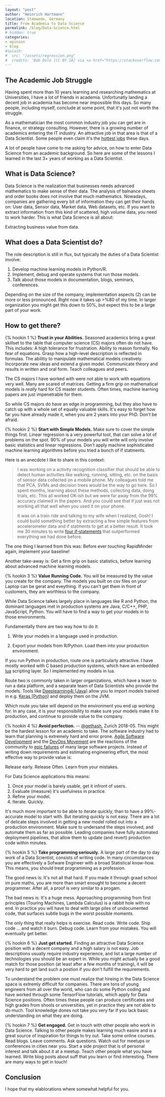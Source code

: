 ```yaml
---
layout: "post"
author: "Heinrich Hartmann"
location: Stemwede, Germany
title: From Academia to Data Science
permalink: /blog/Data-Science.html
# hidden: true
categories:
- opinion
- blog
#splash:
#  src: "/assets/regression.png"
#  credits: 'Bob Dole [CC BY SA] via <a href="https://stackoverflow.com/questions/27336771/matlab-fit-a-line-to-a-histogram">Stack Overflow</a>'
---
```


## The Academic Job Struggle

Having spent more than 10 years learning and researching mathematics at Universities, I have a lot of friends in academia.
Unfortunatly landing a decent job in academia has become near impossible this days.
So many people, including myself, conclude at some point, that it's just not worth the struggle.

As a mathematician the most common industry job you can get are in finance, or strategy consulting.
However, there is a growing number of academics entering the IT industry.
An attractive job in that area is that of a Data Scientist.
Some people even claim it's the [hottest jobs](https://www.bloomberg.com/news/articles/2018-05-18/-sexiest-job-ignites-talent-wars-as-demand-for-data-geeks-soars) these days.

A lot of people have come to me asking for advice, on how to enter Data Science from an academic background.
So here are some of the lessons I learned in the last 3+ years of working as a Data Scientist.

## What is Data Science?

Data Science is the realization that businesses needs advanced mathematics to make sense of their data.
The analysis of balnance sheets and order books does not involve that much mathematics.
Nowadays, companies are gathering every bit of information they can get their hands on:
User data, Sensor data, Market data, Web datasets, etc.
If you want to extract information from this kind of scattered, high volume data, you need to work harder.
This is what Data Science is all about:

Extracting business value from data.

## What does a Data Scientist do?

The role description is still in flux, but typically the duties of a Data Scientist involve:

1. Develop machine learning models in Python/R.
2. Implement, debug and operate systems that run those models.
3. Talk about those models in documentation, blogs, seminars, conferences.

Depending on the size of the company, implementation aspects (2) can be more or less pronounced.
Right now it takes up >%80 of my time.
In larger organization you might get this down to 50%, but expect this to be a large part of your work.

## How to get there?

{% hookin 1 %} **Trust in your Abilities.**
Seasoned academics bring a great skillset to the table that computer science (CS) majors often do not have.
This includes: A high tolerance for frustration. Ability to reason formally. No fear of equations.
Grasp how a high-level description is reflected in formulas.
The abilitiy to manipulate mathematical models creatively.
Incorporate new ideas and extend a given model.
Communicate theory and results in written and oral form.
Teach colleagues and peers.

The CS majors I have worked with were not able to work with equations very well.
Many are scared of matrices.
Getting a firm grip on mathematical models is *really* hard for CS master students.
Often times, machine learning papers are just impenetrable for them.

So while CS majors do have an edge in programming, but they also have to catch up with a whole set of equally valuable skills.
It's easy to forget how far you have already made it, when you are 2 years into your PhD.
Don't be afraid.

{% hookin 2 %} **Start with Simple Models.**
Make sure to cover the simple things first.
Linear regression is a very powerful tool, that can solve a lot of problems on the spot.
90% of your models you will write will only involve basic statistics and linear regressions.
Don't apply machine sophisticated machine learning algorithms before you tried a bunch of if statments.

Here is an anecdote I like to share in this context:

> I was working on a activity recognition classifier that should be able to detect human activities like walking, running, sitting, etc. on the basis of sensor data collected on a mobile phone.
> My colleagues told me that PCA, SVMs and decision trees would be the way to go here.
> So I spent months, learning about these methods, collecting data, doing trials, etc.
> This all worked OK-ish but we were far away from the 99% accuracy claimed in the papers.
> And you could see that if just was not working all that well when you used it on your phone.
> 
> It was on a train ride and talking to my wife when I realized, Gosh!
> I could build something better by extracting a few simple features from accelerometer data and if statments to get at a better result.
> It took me 30 minutes to write [four if-statements](https://github.com/Institute-Web-Science-and-Technologies/LiveGovWP1/blob/master/server/HARTools/src/main/java/eu/liveandgov/wp1/classifier/ManualClassify.java) that outperformed everything we had done before.

The one thing I learned from this was:
Before ever touching RapidMinder again, implement your baseline!

Another take-away is:
Get a firm grip on basic statistics, before learning about advanced machine learning models.

{% hookin 3 %} **Value Running Code.**
You will be measured by the value you create for the company.
The models you built on csv files on your Laptop can be gerat and eveything.
If you can't get them in front of customers, they are worthless to the company.

While Data Science talkes largely place in languages like R and Python, the dominant languages met in production systems are Java, C/C++, PHP, JavaScript, Python.
You will have to find a way to get your models in to those environments.

Fundamentally there are two way how to do it:

1. Write your models in a language used in production.

2. Export your models from R/Python. Load them into your production environment.

If you run Python in production, route one is particularly attractive.
I have mostly worked with C based production systems, which have an embedded [lua](https://www.lua.org/) scripting layer.
So I implemented my models in lua.

Route two is commonly taken in larger organizations, which have a team to run a data platform, and a separate team of Data Scientists who provide the models.
Tools like [Deeplearning4j (Java)](https://deeplearning4j.org/) allow you to import models trained in e.g. [Keras (Python)](https://keras.io/) and deploy them on the JVM.

Which route you take will depend on the environment you end up working for.
In any case, it is your responsibility to make sure your models make it to production, and continue to provide value to the company.

{% hookin 4 %} **Avoid perfection.** -- [@gethash](https://twitter.com/gethash), Zurich 2018-05.
This might be the hardest lesson for an academic to take.
The software industry had to learn that planning is extremely hard and error prone.
[Agile Software Development](https://en.wikipedia.org/wiki/Agile_software_development#The_Agile_Manifesto) and the [DevOps Movement](https://en.wikipedia.org/wiki/DevOps)
are the reactions of the community to [epic failures](https://en.wikipedia.org/wiki/List_of_failed_and_overbudget_custom_software_projects) of many large software projects.
Instead of writing down requirements and estimating engineering effort, the most effective way to provide value is:

Release early. Release Often. Learn from your mistakes.

For Data Science applications this means:

1. Once your model is barely usable, get it infront of users.
2. Evaluate (measure) it's usefulness in practice.
3. Refine your model.
4. Iterate. Quickly.

It's much more important to be able to iterate quickly, than to have a 99%-accurate model to start with.
But iterating quickly is not easy.
There are a lot of delicate steps involved in getting a new model rolled out into a production environment.
Make sure to undersand the steps involved, and automate them as far as possible.
Leading companies have fully automated deployment pipelines, that allow them to update (and revert) production code within minutes.


{% hookin 5 %} **Take programming seriously.**
A large part of the day to day work of a Data Scientist, consists of writing code.
In many circumstances you are effectively a Sofware Engineer with a broad Statistical know-how.
This means, you should treat programming as a profession.

The good news is: It's not all that hard.
If you made it through graad school im pure maths, you are more than smart enought to become a decent programmer.
After all, a proof is very similar to a progam.

The bad news is: It's a huge mess.
Approaching programming from first principles (Touring Machines, Lambda Calculus) is a rabbit hole with no end.
In practice you will have to deal with large piles of undocumented code, that surfaces subtle bugs in the worst possible moments.

The only thing that really helps is exercise.
Read code.
Write code.
Ship code ... and watch it burn.
Debug code.
Learn from your mistakes.
You will eventually get better.

{% hookin 6 %} **Just get started.**
Finding an attractive Data Science position with a decent company and a high salary is not easy.
Job descriptions usually require industry experience, and list a large number of technologies you should be an expert in.
While you might actually be a good match for those position (at least after a few months of training), it will be very hard to get land such a postion if you don't fulfill the requirements.

To understand the problem one must realize that hireing in the Data Science space is extremly difficult for companies.
There are tons of young engineers from all over the world, who can do some Python coding and have worked through some TensorFlow tutorials, which apply for Data Science positions.
Often times these people can produce certificates and high grades from shools or universities, yet in practice they are not able to do much.
Tool knowledge dones not take you very far if you lack basic understanding on what they are doing.

{% hookin 7 %} **Get engaged.**
Get in touch with other people who work in Data Science.
Talking to other people makes learning much easire and is a great source of inspiration for things to try out.
Take some online courses.
Read blogs.
Leave comments.
Ask questions.
Watch out for meetups or conferences in cities near you.
Start a side project that is of personal interest and talk about it at a meetup.
Teach other people what you have learned.
Write blog posts about suff that you learn or find interesting.
There are many ways to get in touch!


## Conclusion

I hope that my elablorations where somewhat helpful for you.
